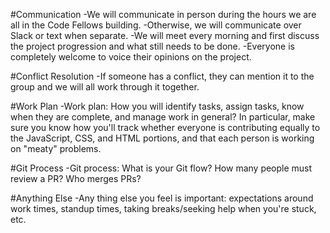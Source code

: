 #Communication
-We will communicate in person during the hours we are all in the Code Fellows
 building.
-Otherwise, we will communicate over Slack or text when separate.
-We will meet every morning and first discuss the project progression and what
 still needs to be done.
-Everyone is completely welcome to voice their opinions on the project.

#Conflict Resolution
-If someone has a conflict, they can mention it to the group and we will all
 work through it together.

#Work Plan
-Work plan: How you will identify tasks, assign tasks, know when they are
complete, and manage work in general? In particular, make sure you know how
you'll track whether everyone is contributing equally to the JavaScript, CSS,
and HTML portions, and that each person is working on "meaty" problems.

#Git Process
-Git process: What is your Git flow? How many people must review a PR? Who
merges PRs?

#Anything Else
-Any thing else you feel is important: expectations around work times, standup
times, taking breaks/seeking help when you're stuck, etc.
